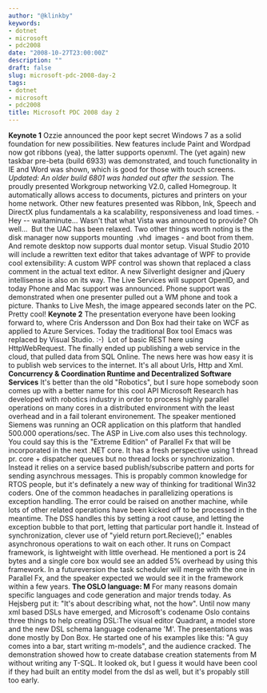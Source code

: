 ```yaml
---
author: "@klinkby"
keywords:
- dotnet
- microsoft
- pdc2008
date: "2008-10-27T23:00:00Z"
description: ""
draft: false
slug: microsoft-pdc-2008-day-2
tags:
- dotnet
- microsoft
- pdc2008
title: Microsoft PDC 2008 day 2
---
```



**Keynote 1** Ozzie announced the poor kept secret Windows 7 as a solid foundation for new possibilities. New features include Paint and Wordpad now got ribbons (yea), the latter supports openxml. The (yet again) new taskbar pre-beta (build 6933) was demonstrated, and touch functionality in IE and Word was shown, which is good for those with touch screens. *Updated: An older build 6801 was handed out after the session.* The proudly presented Workgroup networking V2.0, called Homegroup. It automatically allows access to documents, pictures and printers on your home network. Other new features presented was Ribbon, Ink, Speech and DirectX plus fundamentals a ka scalability, responsiveness and load times. - Hey -- waitaminute... Wasn't that what Vista was announced to provide? Oh well...  But the UAC has been relaxed. Two other things worth noting is the disk manager now supports mounting  .vhd  images - and boot from them. And remote desktop now supports dual montor setup. Visual Studio 2010 will include a rewritten text editor that takes advantage of WPF to provide cool extensibility: A custom WPF control was shown that replaced a class comment in the actual text editor. A new Silverlight designer and jQuery intellisense is also on its way. The Live Services will support OpenID, and today Phone and Mac support was announced. Phone support was demonstrated when one presenter pulled out a WM phone and took a picture. Thanks to Live Mesh, the image appeared seconds later on the PC. Pretty cool! **Keynote 2** The presentation everyone have been looking forward to, where Cris Andersson and Don Box had their take on WCF as applied to Azure Services. Today the traditional Box tool Emacs was replaced by Visual Studio. :-)  Lot of basic REST here using HttpWebRequest. The finally ended up publishing a web service in the cloud, that pulled data from SQL Online. The news here was how easy it is to publish web services to the internet. It's all about Urls, Http and Xml. **Concurrency & Coordination Runtime and Decentralized Software Services** It's better than the old "Robotics", but I sure hope somebody soon comes up with a better name for this cool API Microsoft Research has developed with robotics industry in order to process highly parallel operations on many cores in a distributed environment with the least overhead and in a fail tolerant environement. The speaker mentioned Siemens was running an OCR application on this platform that handled 500.000 operations/sec. The ASP in Live.com also uses this technology. You could say this is the "Extreme Edition" of Parallel Fx that will be incorporated in the next .NET core. It has a fresh perspective using 1 thread pr. core + dispatcher queues but no thread locks or synchronization. Instead it relies on a service based publish/subscribe pattern and ports for sending asynchrous messages. This is propably common knowledge for RTOS people, but it's definately a new way of thinking for traditional Win32 coders. One of the common headaches in parallelizing operations is exception handling. The error could be raised on another machine, while lots of other related operations have been kicked off to be processed in the meantime. The DSS handles this by setting a root cause, and letting the exception bubble to that port, letting that particular port handle it. Instead of synchronization, clever use of "yield return port.Recieve();" enables asynchronous operations to wait on each other. It runs on Compact framework, is lightweight with little overhead. He mentioned a port is 24 bytes and a single core box would see an added 5% overhead by using this framework. In a futureversion the task scheduler will merge with the one in Parallel Fx, and the speaker expected we would see it in the framework within a few years. **The OSLO language: M** For many reasons domain specific languages and code generation and major trends today. As Hejsberg put it: "It's about describing what, not the how". Until now many xml based DSLs have emerged, and Microsoft's codename Oslo contains three things to help creating DSL:The visual editor Quadrant, a model store and the new DSL schema language codename 'M'. The presentations was done mostly by Don Box. He started one of his examples like this: "A guy comes into a bar, start writing m-models", and the audience cracked. The demonstration showed how to create database creation statements from M without writing any T-SQL. It looked ok, but I guess it would have been cool if they had built an entity model from the dsl as well, but it's propably still too early.

